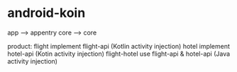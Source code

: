 # android-koin

app --> appentry
core --> core

product:
flight implement flight-api (Kotlin activity injection)
hotel implement hotel-api (Kotin activity injection)
flight-hotel use flight-api & hotel-api (Java activity injection)
